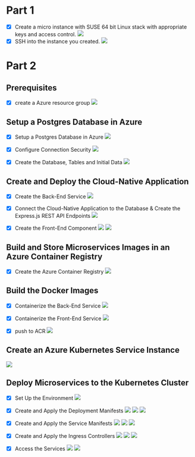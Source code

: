 # Part 1

- [x] Create a micro instance with SUSE 64 bit Linux stack with appropriate keys and access control.
![](./asset/00027-hw1.png)
- [x] SSH into the instance you created.
![](./asset/00028-hw1.png)

# Part 2
## Prerequisites

- [x] create a Azure resource group
![](./asset/00000-hw1.png)

## Setup a Postgres Database in Azure

- [x] Setup a Postgres Database in Azure
![](./asset/00026-hw1.png)

- [x] Configure Connection Security
![](./asset/00025-hw1.png)

- [x] Create the Database, Tables and Initial Data
![](./asset/00023-hw1.png)

## Create and Deploy the Cloud-Native Application

- [x] Create the Back-End Service
![](./asset/00020-hw1.png)

- [x] Connect the Cloud-Native Application to the Database & Create the Express.js REST API Endpoints
![](./asset/00022-hw1.png)

- [x] Create the Front-End Component
![](./asset/00019-hw1.png)
![](./asset/00021-hw1.png)

## Build and Store Microservices Images in an Azure Container Registry

- [x] Create the Azure Container Registry
![](./asset/00018-hw1.png)

## Build the Docker Images

- [x] Containerize the Back-End Service
![](./asset/00014-hw1.png)

- [x] Containerize the Front-End Service
![](./asset/00015-hw1.png)

- [x] push to ACR
![](./asset/00017-hw1.png)

## Create an Azure Kubernetes Service Instance

![](./asset/00013-hw1.png)

## Deploy Microservices to the Kubernetes Cluster

- [x] Set Up the Environment
![](./asset/00012-hw1.png)

- [x] Create and Apply the Deployment Manifests
![](./asset/00010-hw1.png)
![](./asset/00009-hw1.png)
![](./asset/00011-hw1.png)

- [x] Create and Apply the Service Manifests
![](./asset/00007-hw1.png)
![](./asset/00008-hw1.png)
![](./asset/00006-hw1.png)

- [x] Create and Apply the Ingress Controllers
![](./asset/00005-hw1.png)
![](./asset/00004-hw1.png)
![](./asset/00003-hw1.png)

- [x] Access the Services
![](./asset/00002-hw1.png)
![](./asset/00001-hw1.png)